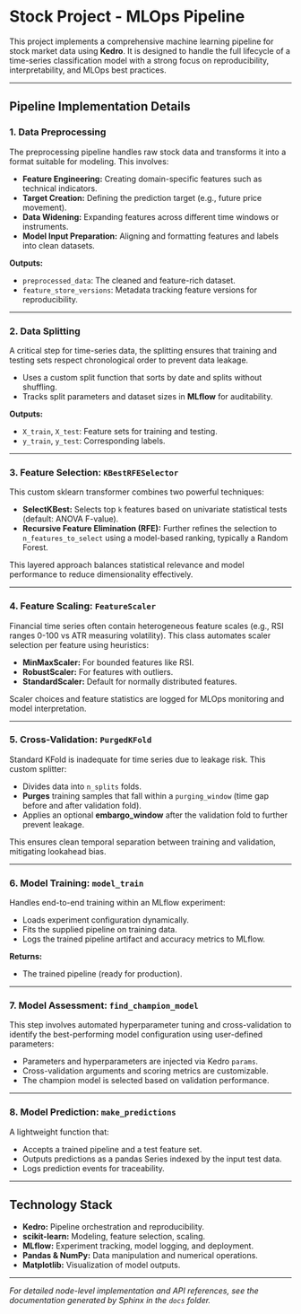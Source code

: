 # Stock Project - MLOps Pipeline

This project implements a comprehensive machine learning pipeline for stock market data using **Kedro**. It is designed to handle the full lifecycle of a time-series classification model with a strong focus on reproducibility, interpretability, and MLOps best practices.

---

## Pipeline Implementation Details

### 1. Data Preprocessing

The preprocessing pipeline handles raw stock data and transforms it into a format suitable for modeling. This involves:

- **Feature Engineering:** Creating domain-specific features such as technical indicators.
- **Target Creation:** Defining the prediction target (e.g., future price movement).
- **Data Widening:** Expanding features across different time windows or instruments.
- **Model Input Preparation:** Aligning and formatting features and labels into clean datasets.

**Outputs:**
- `preprocessed_data`: The cleaned and feature-rich dataset.
- `feature_store_versions`: Metadata tracking feature versions for reproducibility.

---

### 2. Data Splitting

A critical step for time-series data, the splitting ensures that training and testing sets respect chronological order to prevent data leakage.

- Uses a custom split function that sorts by date and splits without shuffling.
- Tracks split parameters and dataset sizes in **MLflow** for auditability.

**Outputs:**
- `X_train`, `X_test`: Feature sets for training and testing.
- `y_train`, `y_test`: Corresponding labels.

---

### 3. Feature Selection: `KBestRFESelector`

This custom sklearn transformer combines two powerful techniques:

- **SelectKBest:** Selects top `k` features based on univariate statistical tests (default: ANOVA F-value).
- **Recursive Feature Elimination (RFE):** Further refines the selection to `n_features_to_select` using a model-based ranking, typically a Random Forest.

This layered approach balances statistical relevance and model performance to reduce dimensionality effectively.

---

### 4. Feature Scaling: `FeatureScaler`

Financial time series often contain heterogeneous feature scales (e.g., RSI ranges 0-100 vs ATR measuring volatility). This class automates scaler selection per feature using heuristics:

- **MinMaxScaler:** For bounded features like RSI.
- **RobustScaler:** For features with outliers.
- **StandardScaler:** Default for normally distributed features.

Scaler choices and feature statistics are logged for MLOps monitoring and model interpretation.

---

### 5. Cross-Validation: `PurgedKFold`

Standard KFold is inadequate for time series due to leakage risk. This custom splitter:

- Divides data into `n_splits` folds.
- **Purges** training samples that fall within a `purging_window` (time gap before and after validation fold).
- Applies an optional **embargo_window** after the validation fold to further prevent leakage.

This ensures clean temporal separation between training and validation, mitigating lookahead bias.

---

### 6. Model Training: `model_train`

Handles end-to-end training within an MLflow experiment:

- Loads experiment configuration dynamically.
- Fits the supplied pipeline on training data.
- Logs the trained pipeline artifact and accuracy metrics to MLflow.

**Returns:**
- The trained pipeline (ready for production).

---

### 7. Model Assessment: `find_champion_model`

This step involves automated hyperparameter tuning and cross-validation to identify the best-performing model configuration using user-defined parameters:

- Parameters and hyperparameters are injected via Kedro `params`.
- Cross-validation arguments and scoring metrics are customizable.
- The champion model is selected based on validation performance.

---

### 8. Model Prediction: `make_predictions`

A lightweight function that:

- Accepts a trained pipeline and a test feature set.
- Outputs predictions as a pandas Series indexed by the input test data.
- Logs prediction events for traceability.

---

## Technology Stack

- **Kedro:** Pipeline orchestration and reproducibility.
- **scikit-learn:** Modeling, feature selection, scaling.
- **MLflow:** Experiment tracking, model logging, and deployment.
- **Pandas & NumPy:** Data manipulation and numerical operations.
- **Matplotlib:** Visualization of model outputs.

---

*For detailed node-level implementation and API references, see the documentation generated by Sphinx in the `docs` folder.*
